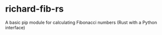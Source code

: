 # richard-fib-rs
A basic pip module for calculating Fibonacci numbers (Rust with a Python interface)
